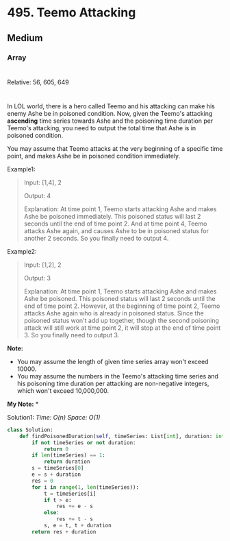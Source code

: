 # 495. Teemo Attacking
## Medium
### Array
#
Relative: 56, 605, 649
#

In LOL world, there is a hero called Teemo and his attacking can make his enemy Ashe be in poisoned condition. Now, given the Teemo's attacking **ascending** time series towards Ashe and the poisoning time duration per Teemo's attacking, you need to output the total time that Ashe is in poisoned condition.

You may assume that Teemo attacks at the very beginning of a specific time point, and makes Ashe be in poisoned condition immediately.

Example1:
> Input: [1,4], 2
> 
> Output: 4
>
> Explanation: At time point 1, Teemo starts attacking Ashe and makes Ashe be poisoned immediately. 
This poisoned status will last 2 seconds until the end of time point 2. 
And at time point 4, Teemo attacks Ashe again, and causes Ashe to be in poisoned status for another 2 seconds. 
So you finally need to output 4.

Example2:
> Input: [1,2], 2
> 
> Output: 3
> 
> Explanation: At time point 1, Teemo starts attacking Ashe and makes Ashe be poisoned. 
This poisoned status will last 2 seconds until the end of time point 2. 
However, at the beginning of time point 2, Teemo attacks Ashe again who is already in poisoned status. 
Since the poisoned status won't add up together, though the second poisoning attack will still work at time point 2, it will stop at the end of time point 3. 
So you finally need to output 3.

**Note:** 
* You may assume the length of given time series array won't exceed 10000.
* You may assume the numbers in the Teemo's attacking time series and his poisoning time duration per attacking are non-negative integers, which won't exceed 10,000,000.

**My Note:**
* 

Solution1:
*Time: O(n)*
*Space: O(1)*
```python
class Solution:
    def findPoisonedDuration(self, timeSeries: List[int], duration: int) -> int:
        if not timeSeries or not duration:
            return 0
        if len(timeSeries) == 1:
            return duration
        s = timeSeries[0]
        e = s + duration
        res = 0
        for i in range(1, len(timeSeries)):
            t = timeSeries[i]
            if t > e:
                res += e - s
            else:
                res += t - s
            s, e = t, t + duration
        return res + duration
```
